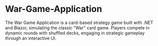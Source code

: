 # War-Game-Application
The War Game Application is a card-based strategy game built with .NET and Blazor, simulating the classic "War" card game. Players compete in dynamic rounds with shuffled decks, engaging in strategic gameplay through an interactive UI.
